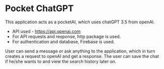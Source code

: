 # Pocket ChatGPT

This application acts as a pocketAI, which uses chatGPT 3.5 from openAI.

- API used - https://api.openai.com
- For API requests and response, http package is used.
- For authentication and database, Firebase is used.

User can send a message or ask anything to the application, which in turn creates a request to openAI and get a response.
The user can save the chat if he/she wants to and view the search history later on.
